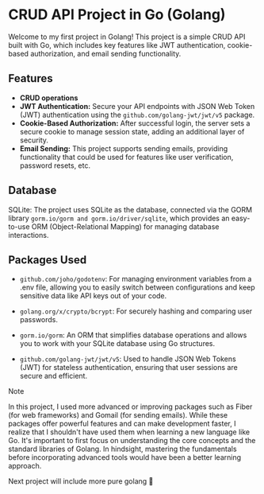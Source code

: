 # CRUD API Project in Go (Golang)


 Welcome to my first project in Golang! This project is a simple CRUD API built with Go, which includes key features like JWT authentication, cookie-based authorization, and email sending functionality.

## Features
* **CRUD operations**
* **JWT Authentication:** 
Secure your API endpoints with JSON Web Token (JWT) authentication using the `github.com/golang-jwt/jwt/v5` package.
* **Cookie-Based Authorization:** After successful login, the server sets a secure cookie to manage session state, adding an additional layer of security.
* **Email Sending:** This project supports sending emails, providing functionality that could be used for features like user verification, password resets, etc.

## Database
SQLite: The project uses SQLite as the database, connected via the GORM library `gorm.io/gorm and gorm.io/driver/sqlite`, which provides an easy-to-use ORM (Object-Relational Mapping) for managing database interactions.

## Packages Used
* `github.com/joho/godotenv`: For managing environment variables from a .env file, allowing you to easily switch between configurations and keep sensitive data like API keys out of your code.

* `golang.org/x/crypto/bcrypt`: For securely hashing and comparing user passwords.

* `gorm.io/gorm`: An ORM that simplifies database operations and allows you to work with your SQLite database using Go structures.

* `github.com/golang-jwt/jwt/v5`: Used to handle JSON Web Tokens (JWT) for stateless authentication, ensuring that user sessions are secure and efficient.

> [!NOTE]
>
> In this project, I used more advanced or improving packages such as Fiber (for web frameworks) and Gomail (for sending emails). While these packages offer powerful features and can make development faster, I realize that I shouldn't have used them when learning a new language like Go. It's important to first focus on understanding the core concepts and the standard libraries of Golang. In hindsight, mastering the fundamentals before incorporating advanced tools would have been a better learning approach.

Next project will include more pure golang 👋